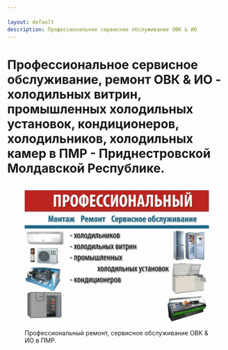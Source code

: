 ```yaml
---

layout: default
description: Профессиональное сервисное обслуживание ОВК & ИО
---
```


# Профессиональное сервисное обслуживание, ремонт ОВК & ИО - холодильных витрин, промышленных холодильных установок, кондиционеров, холодильников, холодильных камер в ПМР - Приднестровской Молдавской Республике.

<figure><img src="lending_ovk_pmr.gif" alt=""><figcaption><p>Профессиональный ремонт, сервисное обслуживание ОВК &#x26; ИО в ПМР.</p></figcaption></figure>

